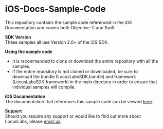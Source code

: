 # iOS-Docs-Sample-Code
This repository contains the sample code referenced in the iOS Documentation and covers both Objective-C and Swift.

**SDK Version**  
These samples all use Version 2.0+ of the iOS SDK.

**Using the sample code**
* It is recommended to clone or download the entire repository with all the samples.
* If the entire repository is not cloned or downloaded, be sure to download the bundle (LocusLabsSDK.bundle) and framework (LocusLabsSDK.framework) in the main directory in order to ensure that individual samples will compile.

**iOS Documentation**  
The  documentation that references this sample code can be viewed [here](https://ios.maps.locuslabs.com/v2.0/docs).

**Support**  
Should you require any support or would like to find out more about LocusLabs, please [email us](mailto:help@locuslabs.com).
